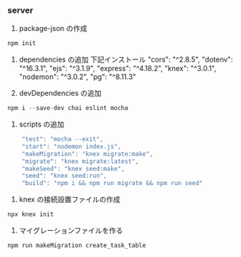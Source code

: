 ### server

1. package-json の作成

```js
npm init
```

1. dependencies の追加
   下記インストール
   "cors": "^2.8.5",
   "dotenv": "^16.3.1",
   "ejs": "^3.1.9",
   "express": "^4.18.2",
   "knex": "^3.0.1",
   "nodemon": "^3.0.2",
   "pg": "^8.11.3"

1. devDependencies の追加

```js
npm i --save-dev chai eslint mocha
```

1. scripts の追加

```js
    "test": "mocha --exit",
    "start": "nodemon index.js",
    "makeMigration": "knex migrate:make",
    "migrate": "knex migrate:latest",
    "makeSeed": "knex seed:make",
    "seed": "knex seed:run",
    "build": "npm i && npm run migrate && npm run seed"
```

1. knex の接続設置ファイルの作成

```js
npx knex init
```

1. マイグレーションファイルを作る

```js
npm run makeMigration create_task_table
```
